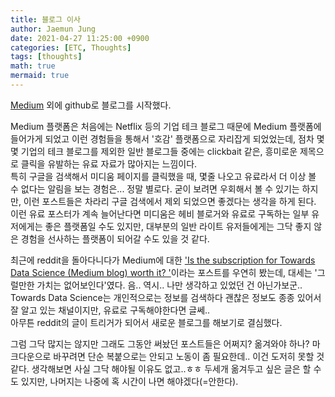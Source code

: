 ```yaml
---
title: 블로그 이사
author: Jaemun Jung
date: 2021-04-27 11:25:00 +0900
categories: [ETC, Thoughts]
tags: [thoughts]
math: true
mermaid: true
---
```


 [Medium](https://jaemunbro.medium.com/) 외에 github로 블로그를 시작했다.
 
 Medium 플랫폼은 처음에는 Netflix 등의 기업 테크 블로그 때문에 Medium 플랫폼에 들어가게 되었고 이런 경험들을 통해서 '호감' 플랫폼으로 자리잡게 되었었는데, 점차 몇몇 기업의 테크 블로그를 제외한 일반 블로그들 중에는 clickbait 같은, 흥미로운 제목으로 클릭을 유발하는 유료 자료가 많아지는 느낌이다.  
 특히 구글을 검색해서 미디움 페이지를 클릭했을 때, 몇줄 나오고 유료라서 더 이상 볼 수 없다는 알림을 보는 경험은... 정말 별로다. 굳이 보려면 우회해서 볼 수 있기는 하지만, 이런 포스트들은 차라리 구글 검색에서 제외 되었으면 좋겠다는 생각을 하게 된다.  
 이런 유료 포스터가 계속 늘어난다면 미디움은 헤비 블로거와 유료로 구독하는 일부 유저에게는 좋은 플랫폼일 수도 있지만, 대부분의 일반 라이트 유저들에게는 그닥 좋지 않은 경험을 선사하는 플랫폼이 되어갈 수도 있을 것 같다.
  
 최근에 reddit을 돌아다니다가 Medium에 대한 ['Is the subscription for Towards Data Science (Medium blog) worth it?
'](https://www.reddit.com/r/datascience/comments/mam99b/is_the_subscription_for_towards_data_science/)이라는 포스트를 우연히 봤는데, 대세는 '그럴만한 가치는 없어보인다'였다. 
 음.. 역시.. 나만 생각하고 있었던 건 아닌가보군.. Towards Data Science는 개인적으로는 정보를 검색하다 괜찮은 정보도 종종 있어서 잘 알고 있는 채널이지만, 유료로 구독해야한다면 글쎄..  
 아무튼 reddit의 글이 트리거가 되어서 새로운 블로그를 해보기로 결심했다.

 그럼 그닥 많지는 않지만 그래도 그동안 써놨던 포스트들은 어쩌지? 옮겨와야 하나? 마크다운으로 바꾸려면 단순 복붙으로는 안되고 노동이 좀 필요한데.. 이건 도저히 못할 것 같다. 생각해보면 사실 그닥 해야될 이유도 없고..ㅎㅎ 두세개 옮겨두고 싶은 글은 할 수도 있지만, 나머지는 나중에 혹 시간이 나면 해야겠다(=안한다).

 
